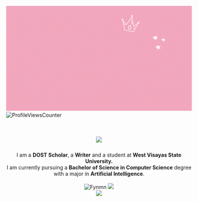 

![Fynmn's Header](https://github.com/Fynmn/.github-images/blob/main/header-gif.gif?raw=true)
![ProfileViewsCounter](https://komarev.com/ghpvc/?username=Fynmn&color=f2a8be)
<h1 align="center">
    <img src="https://readme-typing-svg.herokuapp.com?font=Press+Start+2P&duration=3000&color=C98895&center=true&vCenter=true&lines=What's+poppin'%3F;My+name's+Natalie!;Welcome+to+my+page!">
</h1>


<div align="center">
I am a <b>DOST Scholar</b>, a <b>Writer</b> and a student at <b>West Visayas State University.</b> <br>I am currently pursuing a <b>Bachelor of Science in Computer Science</b> degree with a major in <b>Artificial Intelligence</b>.
</div>

<br>

<div align="center">
<span align="center">
    <img width="400" src="https://github-readme-stats.vercel.app/api?username=Fynmn&theme=synthwave&count_private=true&include_all_commits=true" alt="Fynmn" />
    <img width="400" src="https://github-readme-streak-stats.herokuapp.com/?user=Fynmn&theme=synthwave" />
</span>
</div>
<div align="center">
   <img width="380" src="https://github-readme-stats.vercel.app/api/top-langs/?username=Fynmn&theme=synthwave&layout=compact&langs_count=15" />
</div>
